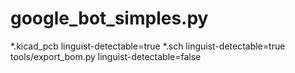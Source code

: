 # google_bot_simples.py
*.kicad_pcb linguist-detectable=true
*.sch linguist-detectable=true
tools/export_bom.py linguist-detectable=false

